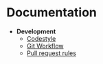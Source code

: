 # Documentation

- **Development**
    * [Codestyle](dev/codestyle.md)
    * [Git Workflow](dev/git-workflow.md)
    * [Pull request rules](dev/pr.md)
